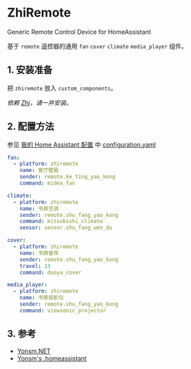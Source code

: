 # ZhiRemote

Generic Remote Control Device for HomeAssistant

基于 `remote` 遥控器的通用 `fan` `cover` `climate` `media_player` 组件。

## 1. 安装准备

把 `zhiremote` 放入 `custom_components`。

_依赖 [Zhi](https://github.com/Yonsm/Zhi)，请一并安装。_

## 2. 配置方法

参见 [我的 Home Assistant 配置](https://github.com/Yonsm/.homeassistant) 中 [configuration.yaml](https://github.com/Yonsm/.homeassistant/blob/main/configuration.yaml)

```yaml
fan:
  - platform: zhiremote
    name: 客厅壁扇
    sender: remote.ke_ting_yao_kong
    command: midea_fan

climate:
  - platform: zhiremote
    name: 书房空调
    sender: remote.shu_fang_yao_kong
    command: mitsubishi_climate
    sensor: sensor.shu_fang_wen_du

cover:
  - platform: zhiremote
    name: 书房窗帘
    sender: remote.shu_fang_yao_kong
    travel: 13
    command: dooya_cover

media_player:
  - platform: zhiremote
    name: 书房投影仪
    sender: remote.shu_fang_yao_kong
    command: viewsonic_projector
```

## 3. 参考

- [Yonsm.NET](https://yonsm.github.io)
- [Yonsm's .homeassistant](https://github.com/Yonsm/.homeassistant)
